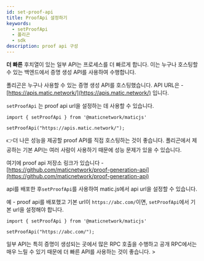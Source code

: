 ```yaml
---
id: set-proof-api
title: ProofApi 설정하기
keywords:
  - setProofApi
  - 폴리곤
  - sdk
description: proof api 구성
---
```


**더 빠른** 후치열이 있는 일부 API는 프로세스를 더 빠르게 합니다.  이는 누구나 호스팅할 수 있는 백엔드에서 증명 생성 API를 사용하여 수행합니다.

폴리곤은 누구나 사용할 수 있는 증명 생성 API를 호스팅했습니다. API URL은 -  [https://apis.matic.network/](https://apis.matic.network/) 입니다.

`setProofApi` 는 proof api url을 설정하는 데 사용할 수 있습니다.

```
import { setProofApi } from '@maticnetwork/maticjs'

setProofApi("https://apis.matic.network/");
```

👉더 나은 성능을 제공할 proof API를 직접 호스팅하는 것이 좋습니다. 폴리곤에서 제공하는 기본 API는 여러 사람이 사용하기 때문에 성능 문제가 있을 수 있습니다.

여기에 proof api 저장소 링크가 있습니다 - [https://github.com/maticnetwork/proof-generation-api](https://github.com/maticnetwork/proof-generation-api)

api를 배포한 후`setProofApi`를 사용하여 matic.js에서 api url을 설정할 수 있습니다.

예 - proof api를 배포했고 기본 url이 `https://abc.com/`이면, `setProofApi`에서 기본 url을 설정해야 합니다.

```
import { setProofApi } from '@maticnetwork/maticjs'

setProofApi("https://abc.com/");
```


일부 API는 특히 증명이 생성되는 곳에서 많은 RPC 호출을 수행하고 공개 RPC에서는 매우 느릴 수 있기 때문에 더 빠른 API를 사용하는 것이 좋습니다. >
